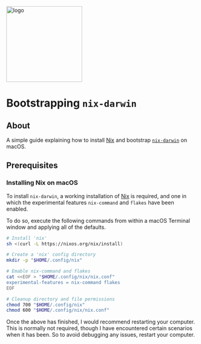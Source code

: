<img src="https://daiderd.com/nix-darwin/images/nix-darwin.png" width="200px" alt="logo" />

# **Bootstrapping `nix-darwin`**

## About

A simple guide explaining how to install [Nix](https://nixos.org/) and bootstrap [`nix-darwin`](https://github.com/LnL7/nix-darwin) on macOS.

## Prerequisites

### Installing Nix on macOS

To install `nix-darwin`, a working installation of [Nix](https://github.com/NixOS/nix#installation) is required, and one in which the experimental features `nix-command` and `flakes` have been enabled.

To do so, execute the following commands from within a macOS Terminal window and applying all of the defaults.

```bash
# Install 'nix'
sh <(curl -L https://nixos.org/nix/install)

# Create a 'nix' config directory
mkdir -p "$HOME/.config/nix"

# Emable nix-command and flakes
cat <<EOF > "$HOME/.config/nix/nix.conf"
experimental-features = nix-command flakes
EOF

# Cleanup directory and file permissions
chmod 700 "$HOME/.config/nix"
chmod 600 "$HOME/.config/nix/nix.conf"
```

Once the above has finished, I would recommend restarting your computer.  This is normally not required, though I have encountered certain scenarios when it has been.  So to avoid debugging any issues, restart your computer.

